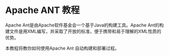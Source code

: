 # Apache ANT 教程


Apache Ant是由Apache软件基金会一个基于Java的构建工具。Apache Ant的构建文件是用XML编写，并采取了开放的标准，便于携带和易于理解的XML性质的优势。

本教程将教你如何使用Apache Ant 自动构建和部署过程。
